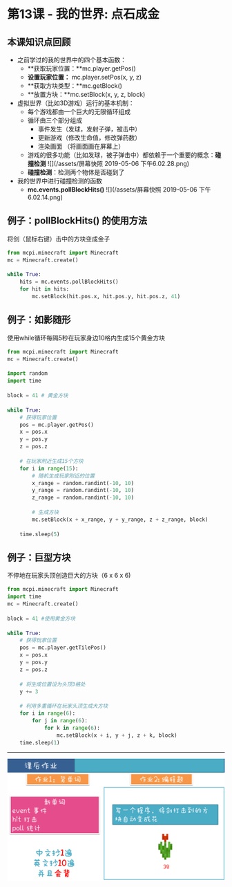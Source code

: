 # 第13课 - 我的世界: 点石成金

## 本课知识点回顾

* 之前学过的我的世界中的四个基本函数：
    * **获取玩家位置：**mc.player.getPos()
    * **设置玩家位置：** mc.player.setPos(x, y, z)
    * **获取方块类型：**mc.getBlock()
    * **放置方块：**mc.setBlock(x, y, z, block)
* 虚拟世界（比如3D游戏）运行的基本机制：
    * 每个游戏都由一个巨大的无限循环组成
    * 循环由三个部分组成
        * 事件发生（发球，发射子弹，被击中）
        * 更新游戏（修改生命值，修改弹药数）
        * 渲染画面 （将画面画在屏幕上）
    * 游戏的很多功能（比如发球，被子弹击中）都依赖于一个重要的概念：**碰撞检测**
    ![](/assets/屏幕快照 2019-05-06 下午6.02.28.png)
    * **碰撞检测**：检测两个物体是否碰到了
* 我的世界中进行碰撞检测的函数
    * **mc.events.pollBlockHits()**
    ![](/assets/屏幕快照 2019-05-06 下午6.02.14.png)

## 例子：pollBlockHits() 的使用方法
将剑（鼠标右键）击中的方块变成金子

```python
from mcpi.minecraft import Minecraft
mc = Minecraft.create()

while True:
    hits = mc.events.pollBlockHits()
    for hit in hits:
        mc.setBlock(hit.pos.x, hit.pos.y, hit.pos.z, 41)
```

## 例子：如影随形
使用while循环每隔5秒在玩家身边10格内生成15个黄金方块


```python
from mcpi.minecraft import Minecraft
mc = Minecraft.create()

import random
import time

block = 41 # 黄金方块

while True:
    # 获得玩家位置
    pos = mc.player.getPos()
    x = pos.x
    y = pos.y
    z = pos.z

    # 在玩家附近生成15个方块
    for i in range(15):
        # 随机生成玩家附近的位置
        x_range = random.randint(-10, 10)
        y_range = random.randint(-10, 10)
        z_range = random.randint(-10, 10)

        # 生成方块
        mc.setBlock(x + x_range, y + y_range, z + z_range, block)

    time.sleep(5)


```

## 例子：巨型方块
不停地在玩家头顶创造巨大的方块（6 x 6 x 6)

```python
from mcpi.minecraft import Minecraft
import time
mc = Minecraft.create()

block = 41 #使用黄金方块

while True:
    # 获得玩家位置
    pos = mc.player.getTilePos()
    x = pos.x
    y = pos.y
    z = pos.z

    # 将生成位置设为头顶3格处
    y += 3

    # 利用多重循环在玩家头顶生成大方块
    for i in range(6):
        for j in range(6):
            for k in range(6):
                mc.setBlock(x + i, y + j, z + k, block)
    time.sleep(1)


```


---
![](/assets/hw_13.png)